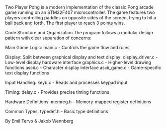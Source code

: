 Two Player Pong is a modern implementation of the classic Pong arcade game running on an STM32F407 microcontroller. The game features two players controlling paddles 
on opposite sides of the screen, trying to hit a ball back and forth. The first player to reach 3 points wins.

Code Structure and Organization
The program follows a modular design pattern with clear separation of concerns:

Main Game Logic: main.c - Controls the game flow and rules

Display: Split between graphical display and text display:
display_driver.c - Low-level display hardware interface
graphics.c - Higher-level drawing functions
ascii.c - Character display interface
ascii_game.c - Game-specific text display functions

Input Handling: keyb.c - Reads and processes keypad input

Timing: delay.c - Provides precise timing functions

Hardware Definitions: memreg.h - Memory-mapped register definitions

Common Types: typedef.h - Basic type definitions

By Emil Tervo & Jakob Wennberg
